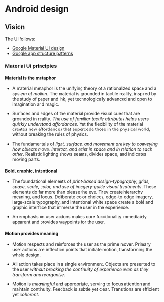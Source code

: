 # Android design

## Vision

The UI follows:

- [Google Material UI design](https://www.google.com/design/spec/material-design/introduction.html)
- [Google app structure patterns](https://www.google.com/design/spec/patterns/app-structure.html)


### Material UI principles

#### Material is the metaphor

- A material metaphor is the unifying theory of a rationalized space and a
  *system of motion*. The material is grounded in tactile reality, inspired by
  the study of paper and ink, yet technologically advanced and open to
  imagination and magic.

- Surfaces and edges of the material provide visual cues that are grounded in
  reality. *The use of familiar tactile attributes helps users quickly understand
  affordances*. Yet the flexibility of the material creates new affordances that
  supercede those in the physical world,  without breaking the rules of physics.

- The fundamentals of *light, surface, and movement are key to conveying how
  objects move, interact, and exist in space and in relation to each other*.
  Realistic lighting shows seams, divides space, and indicates moving parts.

#### Bold, graphic, intentional

- The foundational elements of *print-based design-typography, grids, space,
  scale, color, and use of imagery-guide visual treatments*. These elements do
  far more than please the eye. They create hierarchy, meaning, and focus.
  Deliberate color choices, edge-to-edge imagery, large-scale typography, and
  intentional white space create a bold and graphic interface that immerse the
  user in the experience.

- An emphasis on user actions makes core functionality immediately apparent and
  provides waypoints for the user.

#### Motion provides meaning

- Motion respects and reinforces the user as the prime mover. Primary user
  actions are inflection points that initiate motion, transforming the whole
  design.

- All action takes place in a single environment. Objects are presented to the
  user *without breaking the continuity of experience even as they transform
  and reorganize*.

- Motion is *meaningful* and appropriate, serving to focus attention and
  maintain continuity. Feedback is subtle yet clear.
  Transitions are efficient yet *coherent*.

